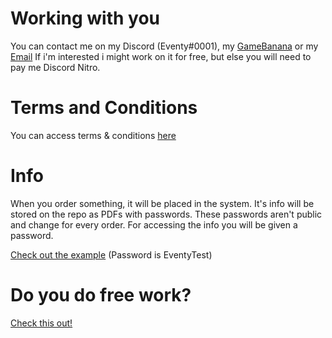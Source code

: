 # Working with you

You can contact me on my Discord (Eventy#0001), my [GameBanana](https://gamebanana.com/members/2046741) or my [Email](mailto:eventycodes@gmail.com)
If i'm interested i might work on it for free, but else you will need to pay me Discord Nitro.



# Terms and Conditions

You can access terms & conditions [here](./commission/terms.pdf)

# Info
When you order something, it will be placed in the system. It's info will be stored on the repo as PDFs with passwords. These passwords aren't public and change for every order. For accessing the info you will be given a password.

[Check out the example](./commission/orders/0.pdf) (Password is EventyTest)

# Do you do free work?

[Check this out!](./commission/free-work/free-stuff.mp4)